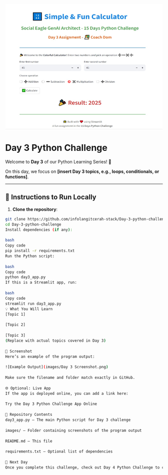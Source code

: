 <p align="center">
  <img src="images/Day 3 screenshot.jpeg" alt="My Image" width="600" height="400"/>
</p>

# Day 3 Python Challenge

Welcome to **Day 3** of our Python Learning Series! 🎉

On this day, we focus on **[insert Day 3 topics, e.g., loops, conditionals, or functions]**.

---

## 📝 Instructions to Run Locally

1. **Clone the repository**:

```bash
git clone https://github.com/infolangitcerah-stack/Day-3-python-challenge.git
cd Day-3-python-challenge
Install dependencies (if any):

bash
Copy code
pip install -r requirements.txt
Run the Python script:

bash
Copy code
python day3_app.py
If this is a Streamlit app, run:

bash
Copy code
streamlit run day3_app.py
💡 What You Will Learn
[Topic 1]

[Topic 2]

[Topic 3]
(Replace with actual topics covered in Day 3)

📸 Screenshot
Here’s an example of the program output:

![Example Output](images/Day 3 Screenshot.png)

Make sure the filename and folder match exactly in GitHub.

🌐 Optional: Live App
If the app is deployed online, you can add a link here:

Try the Day 3 Python Challenge App Online

📂 Repository Contents
day3_app.py – The main Python script for Day 3 challenge

images/ – Folder containing screenshots of the program output

README.md – This file

requirements.txt – Optional list of dependencies

🔗 Next Day
Once you complete this challenge, check out Day 4 Python Challenge to continue your Python journey!
